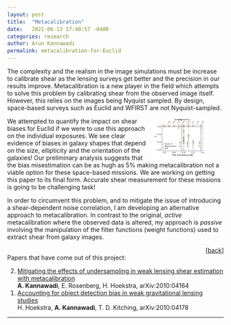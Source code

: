 ```yaml
---
layout: post
title:  "Metacalibration"
date:   2021-06-13 17:40:57 -0400
categories: research
author: Arun Kannawadi
permalink: metacalibration-for-Euclid
---
```

The complexity and the realism in the image simulations must be increase to calibrate shear as the lensing surveys get better and the precision in our results improve. Metacalibration is a new player in the field which attempts to solve this problem by calibrating shear from the observed image itself. However, this relies on the images being Nyquist sampled. By design, space-based surveys such as Euclid and WFIRST are not Nyquist-sampled.

<figure>
<img src="{{ site.base_url}}/images/../../../images/metacal_Q.png" width="30%" align="right">
</figure>
We attempted to quantify the impact on shear biases for Euclid if we were to use this approach on the individual exposures. We see clear evidence of biases in galaxy shapes that depend on the size, ellipticity and the orientation of the galaxies! Our preliminary analysis suggests that the bias misestimation can be as hugh as 5% making metacalibration not a viable option for these space-based missions. We are working on getting this paper to its final form. Accurate shear measurement for these missions is going to be challenging task!

In order to circumvent this problem, and to mitigate the issue of introducing a shear-dependent noise correlation, I am developing an alternative approach to metacalibration. In contrast to the original, _active_ metacalibration where the observed data is altered, my approach is _passive_ involving the manipulation of the filter functions (weight functions) used to extract shear from galaxy images.
<div align="right">[<a href="index.html#projectlist">back</a>]</div>
Papers that have come out of this project:
<ol reversed>
<li><a href="https://ui.adsabs.harvard.edu/abs/2020arXiv201004164K/abstract">Mitigating the effects of undersampling in weak lensing shear estimation with metacalibration</a><br>
<b>A. Kannawadi</b>, E. Rosenberg, H. Hoekstra, arXiv:2010:04164</li>
<li><a href="https://ui.adsabs.harvard.edu/abs/2020arXiv201004178H/abstract">Accounting for object detection bias in weak gravitational lensing studies</a><br>
H. Hoekstra, <b>A. Kannawadi</b>, T. D. Kitching, arXiv:2010:04178</li>
</ol>
<hr>